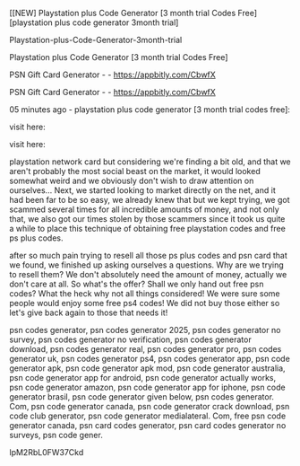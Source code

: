 [[NEW] Playstation plus Code Generator [3 month trial Codes Free] [playstation plus code generator 3month trial]

Playstation-plus-Code-Generator-3month-trial

Playstation plus Code Generator [3 month trial Codes Free]

PSN Gift Card Generator - - https://appbitly.com/CbwfX


PSN Gift Card Generator - - https://appbitly.com/CbwfX


05 minutes ago - playstation plus code generator [3 month trial codes free]:

visit here:

visit here:

playstation network card but considering we're finding a bit old, and that we aren't probably the most social beast on the market, it would looked somewhat weird and we obviously don't wish to draw attention on ourselves... Next, we started looking to market directly on the net, and it had been far to be so easy, we already knew that but we kept trying, we got scammed several times for all incredible amounts of money, and not only that, we also got our times stolen by those scammers since it took us quite a while to place this technique of obtaining free playstation codes and free ps plus codes.

after so much pain trying to resell all those ps plus codes and psn card that we found, we finished up asking ourselves a questions. Why are we trying to resell them? We don't absolutely need the amount of money, actually we don't care at all. So what's the offer? Shall we only hand out free psn codes? What the heck why not all things considered! We were sure some people would enjoy some free ps4 codes! We did not buy those either so let's give back again to those that needs it!

psn codes generator, psn codes generator 2025, psn codes generator no survey, psn codes generator no verification, psn codes generator download, psn codes generator real, psn codes generator pro, psn codes generator uk, psn codes generator ps4, psn codes generator app, psn code generator apk, psn code generator apk mod, psn code generator australia, psn code generator app for android, psn code generator actually works, psn code generator amazon, psn code generator app for iphone, psn code generator brasil, psn code generator given below, psn codes generator. Com, psn code generator canada, psn code generator crack download, psn code club generator, psn code generator medialateral. Com, free psn code generator canada, psn card codes generator, psn card codes generator no surveys, psn code gener.

lpM2RbL0FW37Ckd

